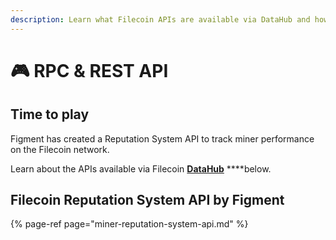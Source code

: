 ```yaml
---
description: Learn what Filecoin APIs are available via DataHub and how to use them
---
```


# 🎮 RPC & REST API

## Time to play

Figment has created a Reputation System API to track miner performance on the Filecoin network. 

Learn about the APIs available via Filecoin [**DataHub**](https://datahub.figment.io/) ****below.

## Filecoin Reputation System API by Figment

{% page-ref page="miner-reputation-system-api.md" %}

